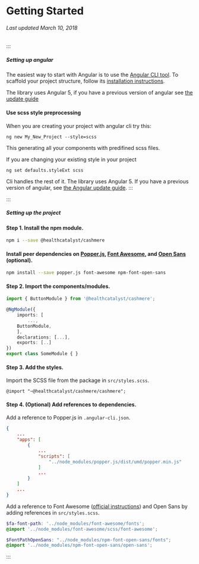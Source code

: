 # Getting Started
###### Last updated March 10, 2018

:::
##### Setting up angular
The easiest way to start with Angular is to use the [Angular CLI tool](https://github.com/angular/angular-cli). To scaffold your project structure, follow its [installation instructions](https://github.com/angular/angular-cli#installation).

The library uses Angular 5, if you have a previous version of angular see [the update guide](https://angular-update-guide.firebaseapp.com/)

#### Use scss style preprocessing

When you are creating your project with angular cli try this:

`ng new My_New_Project --style=scss` 

This generating all your components with predifined scss files.

If you are changing your existing style in your project

`ng set defaults.styleExt scss`

Cli handles the rest of it.
The library uses Angular 5. If you have a previous version of angular, see [the Angular update guide](https://angular-update-guide.firebaseapp.com/).
:::

:::
##### Setting up the project
#### Step 1. Install the npm module.

``` BASH
npm i --save @healthcatalyst/cashmere
```

#### Install peer dependencies on [Popper.js](https://popper.js.org/), [Font Awesome](https://fontawesome.com), and [Open Sans](https://fonts.google.com/specimen/Open+Sans) (optional).

``` BASH
npm install --save popper.js font-awesome npm-font-open-sans
```

#### Step 2. Import the components/modules.

``` typescript
import { ButtonModule } from '@healthcatalyst/cashmere';

@NgModule({
    imports: [
        ...,
    ButtonModule,
    ],
    declarations: [...],
    exports: [..]
})
export class SomeModule { }
```
#### Step 3. Add the styles.

Import the SCSS file from the package in `src/styles.scss`.
```
@import "~@healthcatalyst/cashmere/cashmere";
```

#### Step 4. (Optional) Add references to dependencies.
Add a reference to Popper.js in `.angular-cli.json`.
``` json
{
    ...
    "apps": [
        {
            ...
            "scripts": [
                "../node_modules/popper.js/dist/umd/popper.min.js"
            ]
            ...
        }
    ]
    ...
}
```

Add a reference to Font Awesome ([official instructions](https://github.com/angular/angular-cli/blob/master/docs/documentation/stories/include-font-awesome.md)) and Open Sans by adding references in `src/styles.scss`.

``` scss
$fa-font-path: '../node_modules/font-awesome/fonts';
@import '../node_modules/font-awesome/scss/font-awesome';

$FontPathOpenSans: "../node_modules/npm-font-open-sans/fonts";
@import '../node_modules/npm-font-open-sans/open-sans';
```
:::